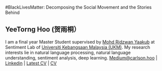 #BlackLivesMatter: Decomposing the Social Movement and the Stories Behind





## YeeTorng Hoo (贺雨桐）
I am a final year Master Student supervised by [Mohd Ridzwan Yaakub](http://www.ftsm.ukm.my/cait/Researchers_Ridzwan.html) at Sentiment Lab of [Universiti Kebangsaan Malaysia (UKM)](https://www.ukm.my/portal/). My research interests lie in natural language processing, natural language understanding, sentiment analysis, deep learning. 
[Medium@carlson.hoo](https://medium.com/@carlson.hoo) | [Linkedin](https://www.linkedin.com/in/carlsonhoo) | [Latest CV](/docs/YEETORNG-HOO-CV.1.1.pdf) | [CV](https://github.com/yeetornghoo/yeetornghoo.github.io/blob/main/docs/YEETORNG-HOO-CV.1.1.pdf)
